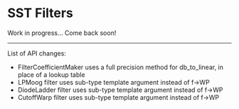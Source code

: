 # SST Filters

Work in progress... Come back soon!

---

List of API changes:
- FilterCoefficientMaker uses a full precision method for db_to_linear, in place of a lookup table
- LPMoog filter uses sub-type template argument instead of f->WP
- DiodeLadder filter uses sub-type template argument instead of f->WP
- CutoffWarp filter uses sub-type template argument instead of f->WP
